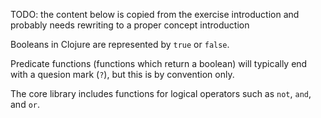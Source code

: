 TODO: the content below is copied from the exercise introduction and probably needs rewriting to a proper concept introduction

Booleans in Clojure are represented by `true` or `false`.

Predicate functions (functions which return a boolean) will typically end with a quesion mark (`?`), but this is by convention only.

The core library includes functions for logical operators such as `not`, `and`, and `or`.
